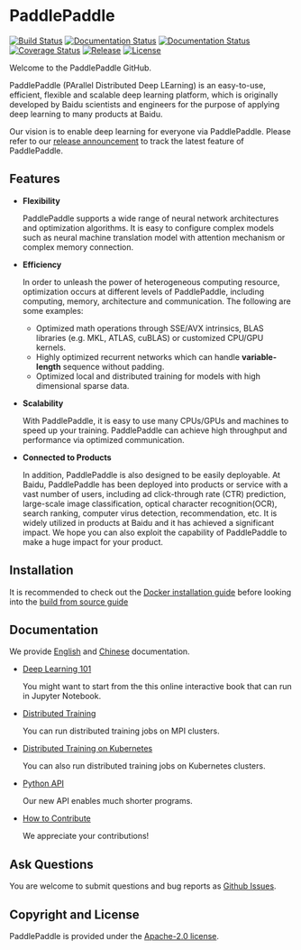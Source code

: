 # PaddlePaddle


[![Build Status](https://travis-ci.org/PaddlePaddle/Paddle.svg?branch=develop)](https://travis-ci.org/PaddlePaddle/Paddle)
[![Documentation Status](https://img.shields.io/badge/docs-latest-brightgreen.svg?style=flat)](http://doc.paddlepaddle.org/develop/doc/)
[![Documentation Status](https://img.shields.io/badge/中文文档-最新-brightgreen.svg)](http://doc.paddlepaddle.org/develop/doc_cn/)
[![Coverage Status](https://coveralls.io/repos/github/PaddlePaddle/Paddle/badge.svg?branch=develop)](https://coveralls.io/github/PaddlePaddle/Paddle?branch=develop)
[![Release](https://img.shields.io/github/release/PaddlePaddle/Paddle.svg)](https://github.com/PaddlePaddle/Paddle/releases)
[![License](https://img.shields.io/badge/license-Apache%202-blue.svg)](LICENSE)


Welcome to the PaddlePaddle GitHub.

PaddlePaddle (PArallel Distributed Deep LEarning) is an easy-to-use,
efficient, flexible and scalable deep learning platform, which is originally
developed by Baidu scientists and engineers for the purpose of applying deep
learning to many products at Baidu.

Our vision is to enable deep learning for everyone via PaddlePaddle.
Please refer to our [release announcement](https://github.com/PaddlePaddle/Paddle/releases) to track the latest feature of PaddlePaddle.

## Features

- **Flexibility**

    PaddlePaddle supports a wide range of neural network architectures and
    optimization algorithms. It is easy to configure complex models such as
    neural machine translation model with attention mechanism or complex memory
    connection.

-  **Efficiency**

    In order to unleash the power of heterogeneous computing resource,
    optimization occurs at different levels of PaddlePaddle, including
    computing, memory, architecture and communication. The following are some
    examples:

      - Optimized math operations through SSE/AVX intrinsics, BLAS libraries
      (e.g. MKL, ATLAS, cuBLAS) or customized CPU/GPU kernels.
      - Highly optimized recurrent networks which can handle **variable-length**
      sequence without padding.
      - Optimized local and distributed training for models with high dimensional
      sparse data.

- **Scalability**

    With PaddlePaddle, it is easy to use many CPUs/GPUs and machines to speed
    up your training. PaddlePaddle can achieve high throughput and performance
    via optimized communication.

- **Connected to Products**

    In addition, PaddlePaddle is also designed to be easily deployable. At Baidu,
    PaddlePaddle has been deployed into products or service with a vast number
    of users, including ad click-through rate (CTR) prediction, large-scale image
    classification, optical character recognition(OCR), search ranking, computer
    virus detection, recommendation, etc. It is widely utilized in products at
    Baidu and it has achieved a significant impact. We hope you can also exploit
    the capability of PaddlePaddle to make a huge impact for your product.

## Installation

It is recommended to check out the
[Docker installation guide](http://doc.paddlepaddle.org/develop/doc/getstarted/build_and_install/docker_install_en.html)
before looking into the
[build from source guide](http://doc.paddlepaddle.org/develop/doc/getstarted/build_and_install/build_from_source_en.html)

## Documentation

We provide [English](http://doc.paddlepaddle.org/develop/doc/) and
[Chinese](http://doc.paddlepaddle.org/doc_cn/) documentation.

- [Deep Learning 101](http://book.paddlepaddle.org/index.html)

  You might want to start from the this online interactive book that can run in Jupyter Notebook.

- [Distributed Training](http://doc.paddlepaddle.org/develop/doc/howto/usage/cluster/cluster_train_en.html)

  You can run distributed training jobs on MPI clusters.

- [Distributed Training on Kubernetes](http://doc.paddlepaddle.org/develop/doc/howto/usage/k8s/k8s_en.html)

   You can also run distributed training jobs on Kubernetes clusters.

- [Python API](http://doc.paddlepaddle.org/develop/doc/api/index_en.html)

   Our new API enables much shorter programs.

- [How to Contribute](http://doc.paddlepaddle.org/develop/doc/howto/dev/contribute_to_paddle_en.html)

   We appreciate your contributions!

## Ask Questions

You are welcome to submit questions and bug reports as [Github Issues](https://github.com/PaddlePaddle/Paddle/issues).

## Copyright and License
PaddlePaddle is provided under the [Apache-2.0 license](LICENSE).
